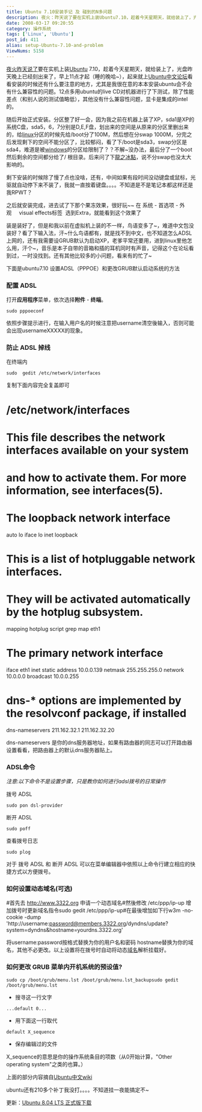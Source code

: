 ```yaml
---
title: Ubuntu 7.10安装手记 及 碰到的N多问题
description: 夜火：昨天说了要在实机上装Ubuntu7.10，趁着今天星期天，就给装上了，光盘昨天晚上已经刻出来了，早上11点才起（睡的晚哈~），起来就上Ubuntu中文论坛看看安装的时候还有什么要注意的地方，尤其是我很在意的本本安装ubuntu会不会有什么兼容性的问题。12点多用ubuntu的liveCD对机器进行了下测试，除了性能差点（和别人说的测试值略低），其他没有什么兼容性问题，显卡是集成的intel的。
date: 2008-03-17 09:20:55
category: 操作系统
tags: ['Linux', 'Ubuntu']
post_id: 411
alias: setup-Ubuntu-7.10-and-problem
ViewNums: 5158
---
```


[夜火](/blog/)[昨天说了](/blog/ubuntu-710)要在实机上装[Ubuntu](/tags/Ubuntu) 7.10，趁着今天星期天，就给装上了，光盘昨天晚上已经刻出来了，早上11点才起（睡的晚哈~），起来就上[Ubuntu中文论坛](http://forum.ubuntu.org.cn/)看看安装的时候还有什么要注意的地方，尤其是我很在意的本本安装ubuntu会不会有什么兼容性的问题。12点多用ubuntu的live CD对机器进行了下测试，除了性能差点（和别人说的测试值略低），其他没有什么兼容性问题，显卡是集成的intel的。

随后开始正式安装。分区整了好一会，因为我之前在机器上装了XP，sda1是XP的系统C盘，sda5，6，7分别是D,E,F盘，划出来的空间是从原来的分区里删出来的，给[linux](/tags/Linux)分区的时候先给/boot分了100M，然后想在分swap 1000M，分完之后发现剩下的空间不能分区了，比较郁闷，看了下/boot是sda3，swap分区是sda4，难道是被[windows](/tags/Windows)的分区给限制了？？不解~没办法，最后分了一个boot 然后剩余的空间都分给了/ 根目录。后来问了下[龍之冰點](http://www.hhacker.com)，说不分swap也没太大影响的。

剩下安装的时候除了慢了点也没啥，还有，中间如果有段时间没动键盘或鼠标，光驱就自动停下来不装了，我就一直按着键盘。。。。不知道是不是笔记本都这样还是我RPWT？

之后就安装完成，进去试了下那个果冻效果，很好玩~~ 在 系统 - 首选项 - 外观     visual effects标签  选到Extra，就能看到这个效果了

装是装好了，但是和我以前在虚拟机上装的不一样，鸟语变多了~，难道中文包没装好？看了下输入法，汗~什么鸟语都有，就是找不到中文，也不知道怎么ADSL上网的，还有我需要设GRUB默认为启动XP，老爹平常还要用，进到linux里他怎么用，汗个~，音乐是本子自带的音箱和插的耳机同时有声音，记得这个在论坛看到过，一时没找到。还有其他比较多的小问题，看来有的忙了~

下面是ubuntu7.10 设置ADSL（PPPOE）和更改GRUB默认启动系统的方法

### 配置 ADSL

打开**应用程序**菜单，依次选择**附件** - **终端**。

```
sudo pppoeconf
```

依照步骤提示进行，在输入用户名的时候注意把username清空後输入，否则可能会出现usernameXXXXX的现象。

### 防止 ADSL 掉线

在终端内

```
sudo  gedit /etc/network/interfaces
```

复制下面内容完全复盖即可

# /etc/network/interfaces
# This file describes the network interfaces available on your system
# and how to activate them. For more information, see interfaces(5).

# The loopback network interface
auto lo
iface lo inet loopback

# This is a list of hotpluggable network interfaces.
# They will be activated automatically by the hotplug subsystem.
mapping hotplug
script grep
map eth1

# The primary network interface
iface eth1 inet static
address 10.0.0.139
netmask 255.255.255.0
network 10.0.0.0
broadcast 10.0.0.255
# dns-* options are implemented by the resolvconf package, if installed
dns-nameservers 211.162.32.1 211.162.32.20

dns-nameservers 是你的dns服务器地址，如果有路由器的同志可以打开路由器设置看看，把路由器上的默认dns服务器贴上。

### ADSL命令

*注意:以下命令不是设置步骤，只是教你如何进行adsl拨号的日常操作*

拨号 ADSL

```
sudo pon dsl-provider
```

断开 ADSL

```
sudo poff
```

查看拨号日志

```
sudo plog
```

对于 拨号 ADSL 和 断开 ADSL 可以在菜单编辑器中依照以上命令行建立相应的快捷方式以方便拨号。

### 如何设置动态域名(可选)

#首先去 http://www.3322.org 申请一个动态域名#然後修改 /etc/ppp/ip-up 增加拨号时更新域名指令sudo gedit /etc/ppp/ip-up#在最後增加如下行w3m -no-cookie -dump 'http://username:password@members.3322.org/dyndns/update?system=dyndns&hostname=yourdns.3322.org'

将username:password按格式替换为你的用户名和密码 hostname替换为你的域名，其他不必更改。以上设置将在拨号时自动将动态[域名](/tags/%E5%85%8D%E8%B4%B9%E5%9F%9F%E5%90%8D)解析挂载好。

### 如何更改 GRUB 菜单内开机系统的预设值?

```
sudo cp /boot/grub/menu.lst /boot/grub/menu.lst_backupsudo gedit /boot/grub/menu.lst
```

* 搜寻这一行文字

```
...default 0...
```

* 用下面这一行取代

```
default X_sequence
```

* 保存编辑过的文件

X_sequence的意思是你的操作系统条目的项数（从0开始计算，"Other operating system"之类的也算。）

上面的部分内容摘自[Ubuntu中文wiki](http://wiki.ubuntu.org.cn)

ubuntu还有210多个补丁我没打。。。。不知道挂一夜能搞定不~

更新：[Ubuntu 8.04 LTS 正式版下载](/blog/ubuntu-804-lts-download-xiazai)

